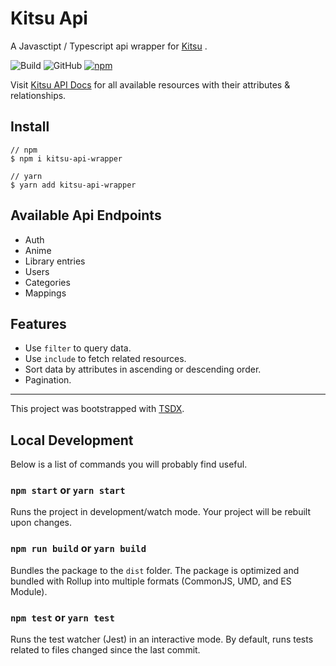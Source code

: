 # Kitsu Api
A Javasctipt / Typescript api wrapper for [Kitsu](https://kitsu.io/) .

![Build](https://github.com/ketkar203040/kitsu-api/workflows/Build/badge.svg)
![GitHub](https://img.shields.io/github/license/ketkar203040/kitsu-api)
[![npm](https://img.shields.io/npm/v/kitsu-api-wrapper)](https://www.npmjs.com/package/kitsu-api-wrapper)

Visit [Kitsu API Docs](https://kitsu.docs.apiary.io/) for all available resources with their attributes & relationships.

## Install
    // npm
    $ npm i kitsu-api-wrapper 

    // yarn
    $ yarn add kitsu-api-wrapper 

## Available Api Endpoints
- Auth
- Anime
- Library entries
- Users
- Categories
- Mappings

## Features
- Use `filter` to query data.
- Use `include` to fetch related resources.
- Sort data by attributes in ascending or descending order.
- Pagination.


---
This project was bootstrapped with [TSDX](https://github.com/jaredpalmer/tsdx).

## Local Development

Below is a list of commands you will probably find useful.

### `npm start` or `yarn start`

Runs the project in development/watch mode. Your project will be rebuilt upon changes.

### `npm run build` or `yarn build`

Bundles the package to the `dist` folder.
The package is optimized and bundled with Rollup into multiple formats (CommonJS, UMD, and ES Module).


### `npm test` or `yarn test`

Runs the test watcher (Jest) in an interactive mode.
By default, runs tests related to files changed since the last commit.
